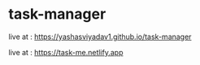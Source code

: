 # task-manager

live at : https://yashasviyadav1.github.io/task-manager

live at : https://task-me.netlify.app 



 
